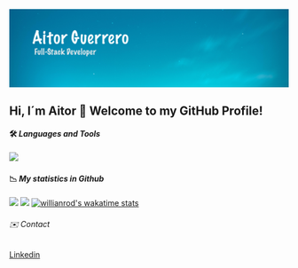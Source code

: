 <img align='center' src="https://github.com/Aitorgb/Aitorgb/blob/main/images/bg-Aitor.jpg" alt="bg-Aitor" />


## Hi, I´m Aitor 👋 Welcome to my GitHub Profile!


<!--
**Aitorgb/Aitorgb** is a ✨ _special_ ✨ repository because its `README.md` (this file) appears on your GitHub profile.
https://simpleicons.org/
https://shields.io/
Here are some ideas to get you started:

- 🔭 I’m currently working on ...
- 🌱 I’m currently learning ...
- 👯 I’m looking to collaborate on ...
- 🤔 I’m looking for help with ...
- 💬 Ask me about ...
- 📫 How to reach me: ...
- 😄 Pronouns: ...
- ⚡ Fun fact: ...
-->

#### 🛠 *Languages and Tools*
![](https://img.shields.io/badge/Code-JavaScript-informational?style=flat&logo=data:image/svg%2bxml;base64,#F7DF1E&logoColor=white&color=2bbc8a)

#### :chart_with_downwards_trend: *My statistics in Github*

![](https://github-readme-stats.vercel.app/api?username=Aitorgb&theme=react&show_icons=true)
![](https://github-readme-stats.vercel.app/api/top-langs/?username=Aitorgb&theme=react&layout=compact)
[![willianrod's wakatime stats](https://github-readme-stats.vercel.app/api/wakatime?username=Aitorgb)](https://github.com/anuraghazra/github-readme-stats)



###### :envelope: *Contact*

[Linkedin](https://www.linkedin.com/in/aitor-guerrero/)

